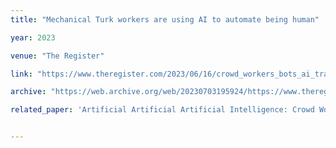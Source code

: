 ```yaml
---
title: "Mechanical Turk workers are using AI to automate being human"

year: 2023

venue: "The Register"

link: "https://www.theregister.com/2023/06/16/crowd_workers_bots_ai_training/"

archive: "https://web.archive.org/web/20230703195924/https://www.theregister.com/2023/06/16/crowd_workers_bots_ai_training/"

related_paper: 'Artificial Artificial Artificial Intelligence: Crowd Workers Widely Use Large Language Models for Text Production Tasks'


---
```


